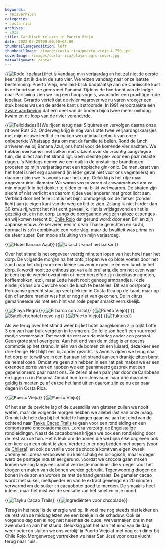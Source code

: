 ```yaml
---
keywords:
- reisverhalen
categories:
- costa-rica
archives:
- 2022
title: Caribisch relaxen in Puerto Viejo
date: 2022-07-29T09:00:00+02:00
thumbnailImagePosition: left
thumbnailImage: /images/costa-rica/puerto-viejo-4-750.jpg
coverImage: /images/costa-rica/playa-negro-cover.jpg
metaAlignment: center
---
```

{{<image classes="fig-50 left" src="/images/costa-rica/rode-lepelaar.jpg" thumbnail="/images/costa-rica/rode-lepelaar-thumbnail.jpg" group="inline-images" title="Rode lepelaar">}}Het is vandaag mijn verjaardag en het zal niet de eerste keer zijn dat ik die in de auto vier. We reizen vandaag naar onze laatste bestemming: Puerto Viejo, een laid-back badplaatsje aan de Caribische kust in de buurt van de grens met Panamá. Tijdens de boottocht van de lodge naar Parismina zien we nog een hoop vogels, waaronder een prachtige rode lepelaar. Gerardo vertelt dat de rivier waarover we nu varen vroeger een stuk breder was en de andere kant uit stroomde. In 1991 veroorzaakte een [zware aardbeving](https://en.wikipedia.org/wiki/1991_Limon_earthquake) dat een deel van de bodem bijna twee meter omhoog kwam en de loop van de rivier veranderde.

{{<image classes="fig-50 right" src="/images/costa-rica/puerto-viejo-3.jpg" thumbnail="/images/costa-rica/puerto-viejo-3-thumbnail.jpg" group="inline-images" title="Felicidades!">}}We rijden terug naar Siquirres en vervolgen daarna onze rit over Ruta 32. Onderweg krijg ik nog van Lotte twee verjaardagskaarsjes met mijn nieuwe leeftijd en maken we optimaal gebruik van onze onbeperkte Whatsapp data om met de familie te bellen. Rond de lunch arriveren we bij Banana Azul, ons hotel voor de komende vier nachten. We hebben een kamer met balkon met uitzicht over de prachtig aangelegde tuin, die direct aan het strand ligt. Geen slechte plek voor een paar relaxte dagen. 's Middags nemen we een duik in de onstuimige branding en proosten op mijn verjaardag met een tropische gin-tonic. De menukaart van het hotel is niet erg spannend (in ieder geval niet voor ons vegetariërs) en daarom rijden we 's avonds naar het dorp. Gelukkig is het ritje maar ongeveer drie kilometer. We waren van te voren al gewaarschuwd om zo min mogelijk in het donker te rijden en nu blijkt wel waarom. De straten zijn slecht of niet verlicht en daarom rijden veel anderen met groot licht aan. Verblind door het felle licht is het bijna onmogelijk om de fietser (zonder licht) aan je eigen kant van de weg op tijd te zien. Zolang ik niet harder dan 30 km/u rij, wordt het niet echt gevaarlijk. Het is vrijdagavond en het is gezellig druk in het dorp. Langs de doorgaande weg zijn talloze eettentjes en wij komen terecht bij [Chile Rojo](https://g.page/chile-rojo?share) dat gerund wordt door een Brit en zijn Japanse vrouw. Ze serveren een mix van Thaise gerechten en sushi, normaal is zo'n combinatie een rode vlag, maar de kwaliteit was prima en de sfeer super. Een mooie afsluiting van mijn verjaardag.

{{<image classes="fig-50 fancybox" src="/images/costa-rica/puerto-viejo-1.jpg" thumbnail="/images/costa-rica/puerto-viejo-1-thumbnail.jpg" group="image-gallery-2" title="Hotel Banana Azul">}}
{{<image classes="fig-50 fancybox" src="/images/costa-rica/puerto-viejo-2.jpg" thumbnail="/images/costa-rica/puerto-viejo-2-thumbnail.jpg" group="image-gallery-2" title="Uitzicht vanaf het balkon">}}


Over het strand is het ongeveer veertig minuten lopen van het hotel naar het dorp. De volgende morgen na het ontbijt lopen we op blote voeten door het zand naar het dorp voor een kleine souvenir expeditie en een lunch in het dorp. ik wordt nooit zo enthousiast van alle prullaria, die om het even waar je bent op de wereld overal min of meer hetzelfde zijn (koelkastmagneten, koffiemokken, etc), maar Lotte heeft nooit genoeg armbandjes. Ik zie eindelijk kans om Ceviche voor de lunch te bestellen. Dit van oorsprong Peruaanse gerecht staat op veel plekken in Costa Rica op de kaart, maar op één of andere manier was het er nog niet van gekomen. De in citrus gemarineerde vis met een hint van rode peper smaakt verrukkelijk.

{{<image classes="fig-33 fancybox nocaption" src="/images/costa-rica/puerto-viejo-12.jpg" thumbnail="/images/costa-rica/puerto-viejo-12-thumbnail.jpg" group="image-gallery-2" title="Playa Negro">}}{{<image classes="fig-33 fancybox nocaption" src="/images/costa-rica/puerto-viejo-4.jpg" thumbnail="/images/costa-rica/puerto-viejo-4-thumbnail.jpg" group="image-gallery-2" title="El barco con arbol">}}
{{<image classes="fig-33 fancybox nocaption" src="/images/costa-rica/puerto-viejo-5.jpg" thumbnail="/images/costa-rica/puerto-viejo-5-thumbnail.jpg" group="image-gallery-2" title="Puerto Viejo">}}
{{<image classes="fig-33 fancybox nocaption" src="/images/costa-rica/puerto-viejo-6.jpg" thumbnail="/images/costa-rica/puerto-viejo-6-thumbnail.jpg" group="image-gallery-2" title="Satellietschotel recycling ">}}
{{<image classes="fig-33 fancybox nocaption" src="/images/costa-rica/puerto-viejo-7.jpg" thumbnail="/images/costa-rica/puerto-viejo-7-thumbnail.jpg" group="image-gallery-2" title="Puerto Viejo">}}
{{<image classes="fig-33 fancybox nocaption clear" src="/images/costa-rica/puerto-viejo-8.jpg" thumbnail="/images/costa-rica/puerto-viejo-8-thumbnail.jpg" group="image-gallery-2" title="Tuktuks">}}

Als we terug over het strand weer bij het hotel aangekomen zijn blijkt Lotte 3 cm van haar buik vergeten in te smeren. De felle zon heeft een vuurrood randje veroorzaakt. Dat wordt de rest van de middag onder een parasol. Geen grote straf overigens. Aan het eind van de middag is er opeens commotie op het strand. In één van de bomen zit een luiaard, deze keer een drie-tenige. Het blijft een bijzonder gezicht. 's Avonds rijden we terug naar het dorp en terwijl we in een bar aan het strand aan een drankje zitten barst de hemel open. Omdat we geen zin hebben in een nat pak maken we er een extended borrel van en hebben we een geanimeerd gesprek met een gepensioneerd paar naast ons. Ze zeilen al een paar jaar door de Caribbean en liggen nu in Panamá. Omdat hun toeristenvisum maar drie maanden geldig is moeten ze af en toe het land uit en daarom zijn ze nu een paar dagen in Costa Rica.

{{<image classes="fig-50 nocaption" src="/images/costa-rica/puerto-viejo-13.jpg" thumbnail="/images/costa-rica/puerto-viejo-13-thumbnail.jpg" group="inline-images" title="Puerto Viejo">}}
{{<image classes="fig-50 nocaption clear" src="/images/costa-rica/puerto-viejo-9.jpg" thumbnail="/images/costa-rica/puerto-viejo-9-thumbnail.jpg" group="inline-images" title="Puerto Viejo">}}

Of het aan de ceviche lag of de quesadilla van gisteren zullen we nooit weten, maar de volgende morgen hebben we allebei last van onze maag. Om niet de hele dag bij het hotel te hangen gaan we aan het eind van de ochtend naar [Tayku Cacao Trails](https://www.cacaotrailscr.com/en/cacao-tour/) te gaan voor een rondleiding en een demonstratie chocolade maken. Lorena verzorgt de Engelstalige rondleidingen. Naast de cacaobomen krijgen we ook een rondleiding door de rest van de tuin. Het is leuk om de bonen die we bijna elke dag even ook een keer aan een plant te zien. Verder zijn er nog bedden met pepers (voor de [Chilera](https://www.puravidamoms.com/chilera-costa-rica/)!) en ook de vanille voor de chocola komt van eigen kweek. Jhonny en Lorena verbouwen nu kleinschalig en biologisch, maar vroeger werd de plantage industrieel gerund. Voordat we chocola gaan maken komen we nog langs een aantal verroeste machines die vroeger voor het drogen en malen van de bonen werden gebruikt. Tegenwoordig drogen de bonen in de zon en worden ze met de hand gemalen. De gemalen cacao wordt met suiker, melkpoeder en vanille extract gemengd en 20 minuten verwarmd om de suiker en cacaoboter goed te mengen. De smaak is heel intens, maar het mist wel de sensatie van het smelten in je mond.

{{<image classes="fig-50" src="/images/costa-rica/puerto-viejo-10.jpg" thumbnail="/images/costa-rica/puerto-viejo-10-thumbnail.jpg" group="image-gallery-3" title="Tayku Cacao Trails">}}
{{<image classes="fig-50 clear" src="/images/costa-rica/puerto-viejo-11.jpg" thumbnail="/images/costa-rica/puerto-viejo-11-thumbnail.jpg" group="image-gallery-3" title="Ingrediënten voor chocolade">}}

Terug in het hotel is de energie wel op. Ik voel me nog steeds niet lekker en de rest van de middag lezen we een boekje in de schaduw. Ook de volgende dag ben ik nog niet helemaal de oude. We vermaken ons in het zwembad en aan het strand. Gelukkig gaat het aan het eind van de dag weer beter en sluiten we ons verblijf in Puerto Viejo af met nog een diner bij Chile Rojo. Morgenvroeg vertrekken we naar San José voor onze vlucht terug naar huis.